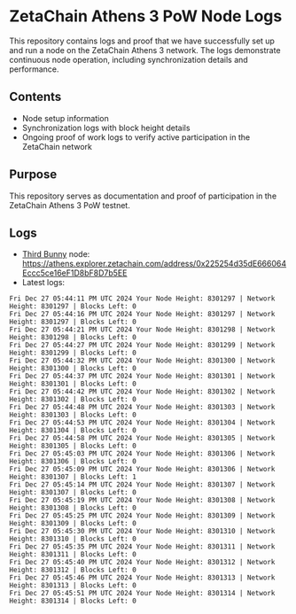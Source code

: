 # ZetaChain Athens 3 PoW Node Logs
This repository contains logs and proof that we have successfully set up and run a node on the ZetaChain Athens 3 network. The logs demonstrate continuous node operation, including synchronization details and performance.

## Contents
- Node setup information
- Synchronization logs with block height details
- Ongoing proof of work logs to verify active participation in the ZetaChain network

## Purpose
This repository serves as documentation and proof of participation in the ZetaChain Athens 3 PoW testnet.

## Logs

- [Third Bunny](https://thirdbunny.xyz/) node: https://athens.explorer.zetachain.com/address/0x225254d35dE666064Eccc5ce16eF1D8bF8D7b5EE
- Latest logs:
```
Fri Dec 27 05:44:11 PM UTC 2024 Your Node Height: 8301297 | Network Height: 8301297 | Blocks Left: 0
Fri Dec 27 05:44:16 PM UTC 2024 Your Node Height: 8301297 | Network Height: 8301297 | Blocks Left: 0
Fri Dec 27 05:44:21 PM UTC 2024 Your Node Height: 8301298 | Network Height: 8301298 | Blocks Left: 0
Fri Dec 27 05:44:27 PM UTC 2024 Your Node Height: 8301299 | Network Height: 8301299 | Blocks Left: 0
Fri Dec 27 05:44:32 PM UTC 2024 Your Node Height: 8301300 | Network Height: 8301300 | Blocks Left: 0
Fri Dec 27 05:44:37 PM UTC 2024 Your Node Height: 8301301 | Network Height: 8301301 | Blocks Left: 0
Fri Dec 27 05:44:42 PM UTC 2024 Your Node Height: 8301302 | Network Height: 8301302 | Blocks Left: 0
Fri Dec 27 05:44:48 PM UTC 2024 Your Node Height: 8301303 | Network Height: 8301303 | Blocks Left: 0
Fri Dec 27 05:44:53 PM UTC 2024 Your Node Height: 8301304 | Network Height: 8301304 | Blocks Left: 0
Fri Dec 27 05:44:58 PM UTC 2024 Your Node Height: 8301305 | Network Height: 8301305 | Blocks Left: 0
Fri Dec 27 05:45:03 PM UTC 2024 Your Node Height: 8301306 | Network Height: 8301306 | Blocks Left: 0
Fri Dec 27 05:45:09 PM UTC 2024 Your Node Height: 8301306 | Network Height: 8301307 | Blocks Left: 1
Fri Dec 27 05:45:14 PM UTC 2024 Your Node Height: 8301307 | Network Height: 8301307 | Blocks Left: 0
Fri Dec 27 05:45:19 PM UTC 2024 Your Node Height: 8301308 | Network Height: 8301308 | Blocks Left: 0
Fri Dec 27 05:45:25 PM UTC 2024 Your Node Height: 8301309 | Network Height: 8301309 | Blocks Left: 0
Fri Dec 27 05:45:30 PM UTC 2024 Your Node Height: 8301310 | Network Height: 8301310 | Blocks Left: 0
Fri Dec 27 05:45:35 PM UTC 2024 Your Node Height: 8301311 | Network Height: 8301311 | Blocks Left: 0
Fri Dec 27 05:45:40 PM UTC 2024 Your Node Height: 8301312 | Network Height: 8301312 | Blocks Left: 0
Fri Dec 27 05:45:46 PM UTC 2024 Your Node Height: 8301313 | Network Height: 8301313 | Blocks Left: 0
Fri Dec 27 05:45:51 PM UTC 2024 Your Node Height: 8301314 | Network Height: 8301314 | Blocks Left: 0
```
